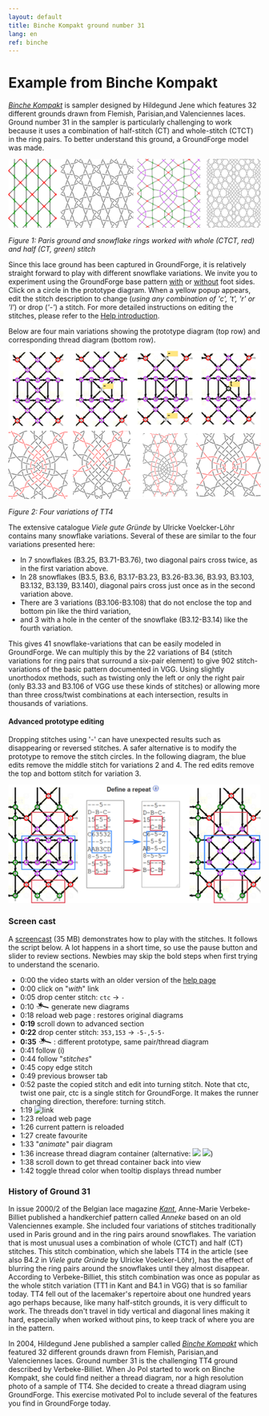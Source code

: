 ```yaml
---
layout: default
title: Binche Kompakt ground number 31
lang: en
ref: binche
---
```


Example from Binche Kompakt
===========================
 [_Binche Kompakt_](https://www.deutscher-kloeppelverband.de/katalog/) is sampler designed by Hildegund Jene which features 32 different grounds drawn from Flemish, Parisian,and Valenciennes laces.  Ground number 31 in the sampler is particularly challenging to work because it uses a combination of half-stitch (CT) and whole-stitch (CTCT) in the ring pairs. To better understand this ground, a GroundForge model was made.

![](images/kompakt-31-challenge.png)

_Figure 1: Paris ground and snowflake rings worked with whole (CTCT, red) and half (CT, green) stitch_

Since this lace ground has been captured in GroundForge, it is relatively straight forward to play with different snowflake variations. 
We invite you to experiment using the GroundForge base pattern [with] or [without] foot sides.  Click on a circle in the prototype diagram.  When a yellow popup appears, edit the stitch description to change (_using any combination of 'c', 't', 'r' or 'l'_) or drop (_'-'_) a stitch.  For more detailed instructions on editing the stitches, please refer to the [Help introduction](index). 

Below are four main variations showing the prototype diagram (top row) and corresponding thread diagram (bottom row).

![](images/kompakt-31.png)

_Figure 2: Four variations of TT4_

<a name="nrs"/>

The extensive catalogue _Viele gute Gründe_ by Ulricke Voelcker-Löhr contains many snowflake variations.  Several of these are similar to the four variations presented here:
* In 7 snowflakes (B3.25, B3.71-B3.76), two diagonal pairs cross twice, as in the first variation above.
* In 28 snowflakes (B3.5, B3.6, B3.17-B3.23, B3.26-B3.36, B3.93, B3.103, B3.132, B3.139, B3.140), diagonal pairs cross just once as in the second variation above.
* There are 3 variations (B3.106-B3.108) that do not enclose the top and bottom pin like the third variation,
* and 3 with a hole in the center of the snowflake (B3.12-B3.14) like the fourth variation. 
 
 This gives 41 snowflake-variations that can be easily modeled in GroundForge. We can multiply this by the 22 variations of B4 (stitch variations for ring pairs that surround a six-pair element) to give 902 stitch-variations of the basic pattern documented in VGG.  Using slightly unorthodox methods, such as twisting only the left or only the right pair (only B3.33 and B3.106 of VGG use these kinds of stitches) or allowing more than three cross/twist combinations at each intersection, results in thousands of variations.

[without]: /GroundForge/tiles?patchWidth=19&patchHeight=22&d1=ctct&e2=ct&c2=ct&a2=lct&f3=ctct&d3=ctc&b3=ctct&a3=ct&e4=ctc&c4=ctc&f5=ctc&e5=ctc&d5=ctc&c5=ctc&b5=ctc&a5=ct&d6=ctc&f7=ctc&e7=ctc&d7=ctc&c7=ctc&b7=ctc&a7=rct&e8=ctc&c8=ctc&a8=ct&f9=lctct&d9=ctc&b9=rctct&e10=lct&c10=rct&a10=ct&tile=---5--,D-B-C-,15-5-5,--5-5-,C63532,---5--,AAB3CD,8-5-5-,-5-5-5,B-5-5-&footsideStitch=ctctt&tileStitch=ctc&headsideStitch=ctctt&shiftColsSW=0&shiftRowsSW=10&shiftColsSE=6&shiftRowsSE=5
[with]: /GroundForge/tiles?patchWidth=19&patchHeight=21&y1=ctcttr&g1=ctct&a1=ctcttl&x2=ctc&w2=ctc&h2=ct&f2=ct&d2=ct&c2=ctc&b2=ctc&x3=ctcrr&w3=ctc&i3=ctct&g3=ctc&e3=ctct&d3=ct&c3=ctc&b3=ctcll&y4=ctcttr&x4=ctc&w4=ctc&h4=ctc&f4=ctc&c4=ctc&b4=ctc&a4=ctcttl&i5=ctc&h5=ctc&g5=ctc&f5=ctc&e5=ctc&d5=ct&g6=ctc&y7=ctcttr&x7=ctcrr&w7=ctc&i7=ctcr&h7=ctc&g7=ctc&f7=ctc&e7=ctcl&d7=ct&c7=ctc&b7=ctcll&a7=ctcttl&x8=ctc&w8=ctc&h8=ctcr&f8=ctcl&d8=ct&c8=ctc&b8=ctc&i9=ctct&g9=ctct&e9=ctct&x10=ctcrr&w10=ctc&h10=ct&f10=ct&d10=ct&c10=ctc&b10=ctcll&footside=B--,XCD,-11,B88,XXX,---,AAA,X78,X--,-AA&tile=---5--,D-B-C-,15-5-5,--5-5-,C63532,---5--,AAB3CD,8-5-5-,-5-5-5,B-5-5-&headside=--C,ABX,88-,11C,XXX,---,DDD,14X,--X,DD-&footsideStitch=ctct&tileStitch=ctc&headsideStitch=ctct&shiftColsSW=0&shiftRowsSW=10&shiftColsSE=6&shiftRowsSE=5

#### Advanced prototype editing
Dropping stitches using '-' can have unexpected results such as disappearing or reversed stitches. A safer alternative is to modify the prototype to remove the stitch circles.  In the following diagram, the blue edits remove the middle stitch for variations 2 and 4.  The red edits remove the top and bottom stitch for variation 3.

![](images/drop-stitches.png) 

### Screen cast

A [screencast](https://github.com/d-bl/GroundForge/releases/download/2019-Q2/BK-31.mp4) (35 MB) demonstrates how to play with the stitches.  It follows the script below.  A lot happens in a short time, so use the pause button and slider to review sections. 
Newbies may skip the bold steps when first trying to understand the scenario.

* 0:00 the video starts with an older version of the [help page](https://github.com/d-bl/GroundForge/blob/oidfa-article/docs/help/index.md)
* 0:00 click on "_with_" link
* 0:05 drop center stitch: `ctc` -> `-`
* 0:10 ![wand](../images/wand.png) generate new diagrams
* 0:18 reload web page : restores original diagrams
* **0:19** scroll down to advanced section
* **0:22** drop center stitch: `353,153` -> `-5-,5-5-`
* **0:35** ![wand](../images/wand.png) : different prototype, same pair/thread diagram
* 0:41 follow (i)
* 0:44 follow "_stitches_"
* 0:45 copy edge stitch
* 0:49 previous browser tab
* 0:52 paste the copied stitch and edit into turning stitch.
       Note that ctc, twist one pair, ctc is a single stitch for GroundForge.
       It makes the runner changing direction, therefore: turning stitch. 
* 1:19 ![link](../images/link.png)
* 1:23 reload web page
* 1:26 current pattern is reloaded
* 1:27 create favourite
* 1:33 "_animate_" pair diagram
* 1:36 increase thread diagram container (alternative: ![](../images/size-inc.jpg) ![](../images/size-dec.jpg))
* 1:38 scroll down to get thread container back into view
* 1:42 toggle thread color when tooltip displays thread number

### History of Ground 31

In issue 2000/2 of the Belgian lace magazine [_Kant_](https://www.kantcentrum.eu/en/magazine), Anne-Marie Verbeke-Billiet published a handkerchief pattern called _Anneke_ based on an old Valenciennes example.  She included four variations of stitches traditionally used in Paris ground and in the ring pairs around snowflakes.  The variation that is most unusual uses a combination of whole (CTCT) and half (CT) stitches.  This stitch combination, which she labels TT4 in the article (see also B4.2 in _Viele gute Gründe_ by Ulricke Voelcker-Löhr), has the effect of blurring the ring pairs around the snowflakes until they almost disappear.  According to Verbeke-Billiet, this stitch combination was once as popular as the whole stitch variation (TT1 in Kant and B4.1 in VGG) that is so familiar today. TT4 fell out of the lacemaker's repertoire about one hundred years ago perhaps because, like many half-stitch grounds, it is very difficult to work. The threads don't travel in tidy vertical and diagonal lines making it hard, especially when worked without pins, to keep track of where you are in the pattern.
 
In 2004, Hildegund Jene published a sampler called [_Binche Kompakt_](https://www.deutscher-kloeppelverband.de/katalog/) which featured 32 different grounds drawn from Flemish, Parisian,and Valenciennes laces.  Ground number 31 is the challenging TT4 ground described by Verbeke-Billiet.  When Jo Pol started to work on Binche Kompakt, she could find neither a thread diagram, nor a high resolution photo of a sample of TT4.  She decided to create a thread diagram using GroundForge.  This exercise motivated Pol to include several of the features you find in GroundForge today.  